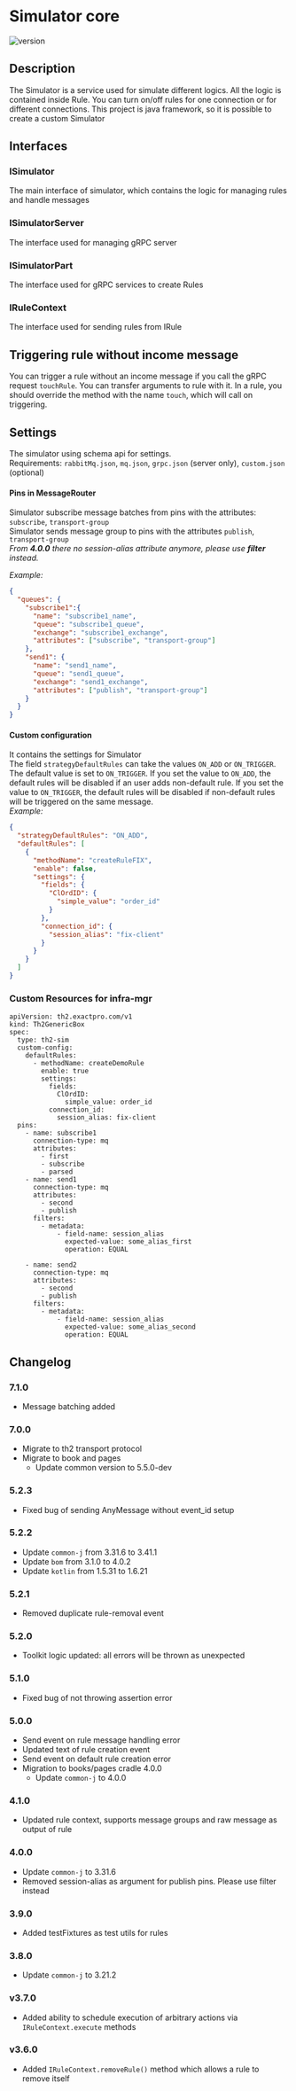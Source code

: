 # Simulator core
![version](https://img.shields.io/badge/version-7.1.0-blue.svg)
## Description
The Simulator is a service used for simulate different logics.
All the logic is contained inside Rule. 
You can turn on/off rules for one connection or for different connections.
This project is java framework, so it is possible to create a custom Simulator 
## Interfaces
### ISimulator
The main interface of simulator, which contains the logic for managing rules and handle messages 
### ISimulatorServer
The interface used for managing gRPC server
### ISimulatorPart
The interface used for gRPC services to create Rules
### IRuleContext
The interface used for sending rules from IRule
## Triggering rule without income message
You can trigger a rule without an income message if you call the gRPC request ``touchRule``. 
You can transfer arguments to rule with it.
In a rule, you should override the method with the name ``touch``, which will call on triggering.
## Settings
The simulator using schema api for settings. \
Requirements: ``rabbitMq.json``, ``mq.json``, ``grpc.json`` (server only), ``custom.json`` (optional) 
#### Pins in MessageRouter
Simulator subscribe message batches from pins with the attributes: ``subscribe``, ``transport-group`` \
Simulator sends message group to pins with the attributes ``publish``, ``transport-group`` \
_From **4.0.0** there no session-alias attribute anymore, please use **filter** instead._

*Example:*
```json
{
  "queues": {
    "subscribe1":{
      "name": "subscribe1_name",
      "queue": "subscribe1_queue",
      "exchange": "subscribe1_exchange",
      "attributes": ["subscribe", "transport-group"]
    },
    "send1": {
      "name": "send1_name",
      "queue": "send1_queue",
      "exchange": "send1_exchange",
      "attributes": ["publish", "transport-group"]
    }
  }
}
```
#### Custom configuration
It contains the settings for Simulator \
The field `strategyDefaultRules` can take the values `ON_ADD` or `ON_TRIGGER`. 
The default value is set to `ON_TRIGGER`.
If you set the value to `ON_ADD`, the default rules will be disabled if an user adds non-default rule.
If you set the value to `ON_TRIGGER`, the default rules will be disabled if non-default rules will be triggered on the same message. \
*Example:*

```json
{
  "strategyDefaultRules": "ON_ADD",
  "defaultRules": [
    {
      "methodName": "createRuleFIX",
      "enable": false,
      "settings": {
        "fields": {
          "ClOrdID": {
            "simple_value": "order_id"
          }
        },
        "connection_id": {
          "session_alias": "fix-client"
        }
      }
    }
  ]
}
```
### Custom Resources for infra-mgr
```ymal
apiVersion: th2.exactpro.com/v1
kind: Th2GenericBox
spec:
  type: th2-sim
  custom-config:
    defaultRules:
      - methodName: createDemoRule
        enable: true
        settings:
          fields:
            ClOrdID: 
              simple_value: order_id
          connection_id:
            session_alias: fix-client
  pins:
    - name: subscribe1
      connection-type: mq
      attributes:
        - first
        - subscribe
        - parsed
    - name: send1
      connection-type: mq
      attributes:
        - second
        - publish
      filters:
        - metadata:
            - field-name: session_alias
              expected-value: some_alias_first
              operation: EQUAL

    - name: send2
      connection-type: mq
      attributes:
        - second
        - publish
      filters:
        - metadata:
            - field-name: session_alias
              expected-value: some_alias_second
              operation: EQUAL
```

## Changelog

### 7.1.0

+ Message batching added

### 7.0.0

+ Migrate to th2 transport protocol
+ Migrate to book and pages
  + Update common version to 5.5.0-dev

### 5.2.3
+ Fixed bug of sending AnyMessage without event_id setup

### 5.2.2
+ Update `common-j` from 3.31.6 to 3.41.1
+ Update `bom` from 3.1.0 to 4.0.2
+ Update `kotlin` from 1.5.31 to 1.6.21

### 5.2.1
+ Removed duplicate rule-removal event

### 5.2.0
+ Toolkit logic updated: all errors will be thrown as unexpected

### 5.1.0
+ Fixed bug of not throwing assertion error

### 5.0.0
+ Send event on rule message handling error
+ Updated text of rule creation event
+ Send event on default rule creation error
+ Migration to books/pages cradle 4.0.0
  + Update `common-j` to 4.0.0

### 4.1.0
+ Updated rule context, supports message groups and raw message as output of rule

### 4.0.0
+ Update `common-j` to 3.31.6
+ Removed session-alias as argument for publish pins. Please use filter instead

### 3.9.0
+ Added testFixtures as test utils for rules

### 3.8.0
+ Update `common-j` to 3.21.2

### v3.7.0
+ Added ability to schedule execution of arbitrary actions via `IRuleContext.execute` methods

### v3.6.0
+ Added `IRuleContext.removeRule()` method which allows a rule to remove itself